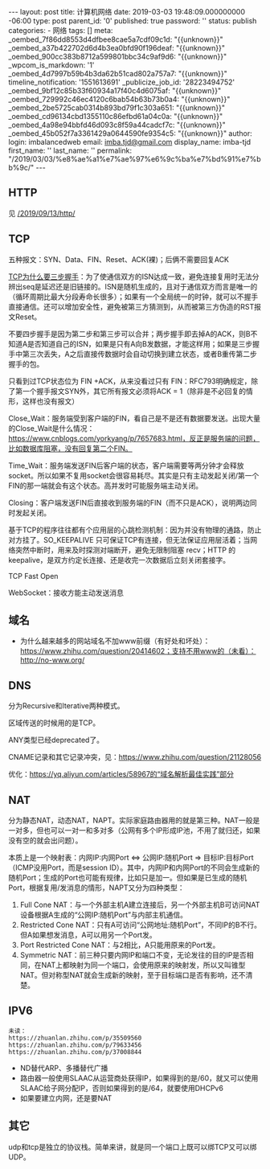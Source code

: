 --- layout: post title: 计算机网络 date: 2019-03-03 19:48:09.000000000 -06:00 type: post parent\_id: '0' published: true password: '' status: publish categories: - 网络 tags: [] meta: \_oembed\_7f86dd8553d4dfbee8cae5a7cdf09c1d: "{{unknown}}" \_oembed\_a37b422702d6d4b3ea0bfd90f196deaf: "{{unknown}}" \_oembed\_900cc383b8712a599801bbc34c9af9d6: "{{unknown}}" \_wpcom\_is\_markdown: '1' \_oembed\_4d7997b59b4b3da62b51cad802a757a7: "{{unknown}}" timeline\_notification: '1551613691' \_publicize\_job\_id: '28223494752' \_oembed\_9bf12c85b33f60934a17f40c4d6075af: "{{unknown}}" \_oembed\_729992c46ec4120c6bab54b63b73b0a4: "{{unknown}}" \_oembed\_2be5725cab0314b893bd79f1c303a651: "{{unknown}}" \_oembed\_cd96134cbd1355110c86efbd61a04c0a: "{{unknown}}" \_oembed\_4a98e94bbfd46d093c8f59a44cadcf7c: "{{unknown}}" \_oembed\_45b052f7a3361429a0644590fe9354c5: "{{unknown}}" author: login: imbalancedweb email: imba.tjd@gmail.com display\_name: imba-tjd first\_name: '' last\_name: '' permalink: "/2019/03/03/%e8%ae%a1%e7%ae%97%e6%9c%ba%e7%bd%91%e7%bb%9c/" ---

HTTP
----

见 [/2019/09/13/http/](/2019/09/13/http/)

TCP
---

五种报文：SYN、Data、FIN、Reset、ACK(裸)；后俩不需要回复ACK

[TCP为什么要三步握手](https://www.zhihu.com/question/24853633)：为了使通信双方的ISN达成一致，避免连接复用时无法分辨出seq是延迟还是旧链接的。ISN是随机生成的，且对于通信双方而言是唯一的（循环周期比最大分段寿命长很多）；如果有一个全局统一的时钟，就可以不握手直接通信。还可以增加安全性，避免被第三方猜测到，从而被第三方伪造的RST报文Reset。

不要四步握手是因为第二步和第三步可以合并；两步握手即去掉A的ACK，则B不知道A是否知道自己的ISN，如果是只有A向B发数据，才能这样用；如果是三步握手中第三次丢失，A之后直接传数据时会自动切换到建立状态，或者B重传第二步握手的包。

只看到过TCP状态位为 FIN +ACK，从来没看过只有 FIN：RFC793明确规定，除了第一个握手报文SYN外，其它所有报文必须将ACK = 1（除非是不必回复的情形，这样也没有报文）

Close\_Wait：服务端受到客户端的FIN，看自己是不是还有数据要发送。出现大量的Close\_Wait是什么情况：https://www.cnblogs.com/yorkyang/p/7657683.html，反正是服务端的问题，比如数据库阻塞，没有回复第二个FIN。

Time\_Wait：服务端发送FIN后客户端的状态，客户端需要等两分钟才会释放socket。所以如果不复用socket会很容易耗尽。其实是只有主动发起关闭/第一个FIN的那一端就会有这个状态。高并发时可能服务端主动关闭。

Closing：客户端发送FIN后直接收到服务端的FIN（而不只是ACK），说明两边同时发起关闭。

基于TCP的程序往往都有个应用层的心跳检测机制：因为并没有物理的通路，防止对方挂了。SO\_KEEPALIVE 只可保证TCP有连接，但无法保证应用层活着；当网络突然中断时，用来及时探测对端断开，避免无限制阻塞 recv；HTTP 的 keepalive，是双方约定长连接、还是收完一次数据后立刻关闭套接字。

TCP Fast Open

WebSocket：接收方能主动发送消息

域名
----

* 为什么越来越多的网站域名不加www前缀（有好处和坏处）：https://www.zhihu.com/question/20414602；支持不用www的（未看）：http://no-www.org/

DNS
---

分为Recursive和Iterative两种模式。

区域传送的时候用的是TCP。

ANY类型已经deprecated了。

CNAME记录和其它记录冲突，见：https://www.zhihu.com/question/21128056

优化：https://yq.aliyun.com/articles/58967的“域名解析最佳实践”部分

NAT
---

分为静态NAT，动态NAT，NAPT。实际家庭路由器用的就是第三种。NAT一般是一对多，但也可以一对一和多对多（公网有多个IP形成IP池，不用了就归还，如果没有空的就会出问题）。

本质上是一个映射表：内网IP:内网Port \<=\> 公网IP:随机Port =\> 目标IP:目标Port（ICMP没用Port，而是session ID）。其中，内网IP和内网Port的不同会生成新的随机Port；生成的Port也可能有规律，比如只是加一。但如果是已生成的随机Port，根据复用/发消息的情形，NAPT又分为四种类型：

1.  Full Cone NAT：与一个外部主机A建立连接后，另一个外部主机B可访问NAT设备根据A生成的“公网IP:随机Port”与内部主机通信。
2.  Restricted Cone NAT：只有A可访问“公网地址:随机Port”，不同IP的B不行。但A如果想发消息，A可以用另一个Port发。
3.  Port Restricted Cone NAT：与2相比，A只能用原来的Port发。
4.  Symmetric NAT：前三种只要内网IP和端口不变，无论发往的目的IP是否相同，在NAT上都映射为同一个端口，会使用原来的映射发，所以又叫锥型NAT。但对称型NAT就会生成新的映射，至于目标端口是否有影响，还不清楚。

IPV6
----

```
未读：
https://zhuanlan.zhihu.com/p/35509560
https://zhuanlan.zhihu.com/p/79633456
https://zhuanlan.zhihu.com/p/37008844
```

* ND替代ARP、多播替代广播
* 路由器一般使用SLAAC从运营商处获得IP，如果得到的是/60，就又可以使用SLAAC给子网分配IP，否则如果得到的是/64，就要使用DHCPv6
* 如果要建立内网，还是要NAT

其它
----

udp和tcp是独立的协议栈。简单来讲，就是同一个端口上既可以绑TCP又可以绑UDP。


